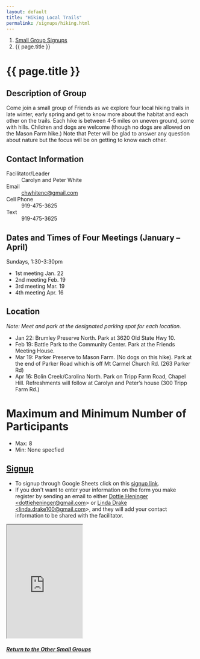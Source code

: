 ```yaml
---
layout: default
title: "Hiking Local Trails"
permalink: /signups/hiking.html
---
```

<nav aria-label="breadcrumb">
  <ol class="breadcrumb">
      <li class="breadcrumb-item"><a class="noIcon" href="{{ site.baseurl }}/small-groups.html">Small Group Signups</a></li>
      <li class="breadcrumb-item active" aria-current="page">{{ page.title }}</li>
  </ol>
</nav>

# {{ page.title }}

## Description of Group
Come join a small group of Friends as we explore four local hiking trails 
in late winter, early spring and get to know more about the habitat and 
each other on the trails. Each hike is between 4-5 miles on uneven ground,
some with hills. Children and dogs are welcome (though no dogs are allowed 
on the Mason Farm hike.) Note that Peter will be glad to answer any question 
about nature but the focus will be on getting to know each other.

## Contact Information
<dl> 
  <dt>Facilitator/Leader</dt>
  <dd>Carolyn and Peter White</dd>
  <dt>Email</dt>
  <dd><a href="mailto:chwhitenc@gmail.com">chwhitenc@gmail.com</a></dd>
  <dt>Cell Phone</dt>
  <dd>919-475-3625</dd>
  <dt>Text</dt>
  <dd>919-475-3625</dd>
</dl>

## Dates and Times of Four Meetings (January – April)
Sundays, 1:30-3:30pm

- 1st meeting Jan. 22
- 2nd meeting Feb. 19
- 3rd meeting Mar. 19
- 4th meeting Apr. 16

## Location
*Note: Meet and park at the designated parking spot for each location.*

- Jan 22: Brumley Preserve North. Park at 3620 Old State Hwy 10.
- Feb 19: Battle Park to the Community Center. Park at the Friends Meeting House.
- Mar 19: Parker Preserve to Mason Farm. (No dogs on this hike). Park at the end of Parker Road which is off Mt Carmel Church Rd. (263 Parker Rd)
- Apr 16: Bolin Creek/Carolina North. Park on Tripp Farm Road, Chapel Hill.
  Refreshments will follow at Carolyn and Peter’s house (300 Tripp Farm Rd.)

# Maximum and Minimum Number of Participants
- Max: 8
- Min: None specfied

## [Signup](https://docs.google.com/spreadsheets/d/1s2pmguQ4a9091NJHkGiRcmFYfcHq-BKbXSkkOaJtpUw/edit?usp=sharing)
- To signup through Google Sheets click on this [signup link](https://docs.google.com/spreadsheets/d/1s2pmguQ4a9091NJHkGiRcmFYfcHq-BKbXSkkOaJtpUw/edit?usp=sharing).
- If you don't want to enter your information on the form you make register by 
  sending an email to either <a href='mailto:dottieheninger@gmail.com'>Dottie Heninger &lt;dottieheninger@gmail.com&gt;</a> or 
  <a href='mailto:linda.drake100@gmail.com'>Linda Drake &lt;linda.drake100@gmail.com&gt;</a>, and they will add 
  your contact information to be shared with the facilitator.

<div class="text-center">
  <iframe src="https://docs.google.com/spreadsheets/d/e/2PACX-1vRjEheqbzSeOx53nc_fNtiggiBHvGrbUNp6qc_5bfQQLXcCsRzivoSptyIRHnykIvRmd6OfP1JiLmve/pubhtml?gid=198606566&amp;single=true&amp;widget=true&amp;headers=false&amp;range=A2:B11"
  width="200px"
  height="300px">
</iframe>
</div>

<div class="text-center">
  <h5><a href="{{ site.baseurl }}/small-groups.html">Return to the Other Small Groups</a></h5>
</div>
